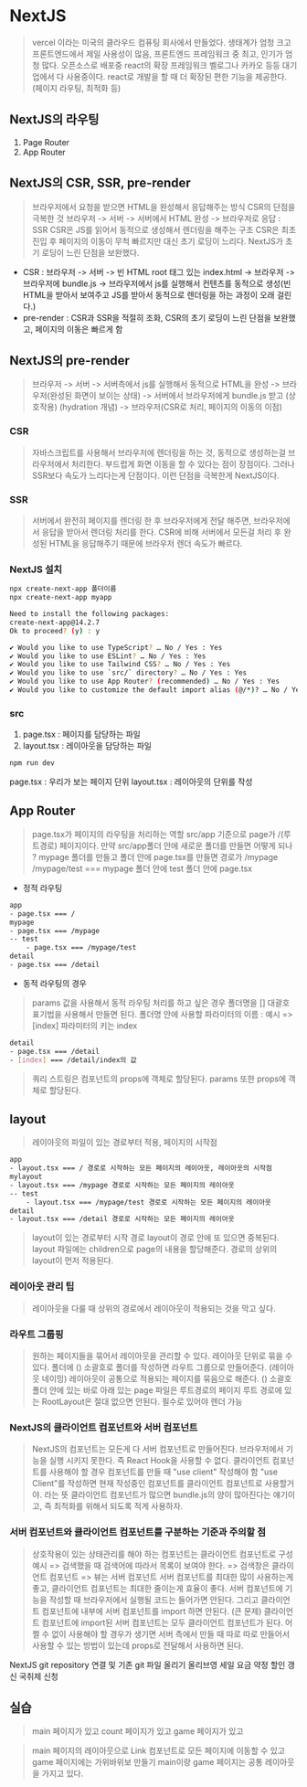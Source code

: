 # NextJS
> vercel 이라는 미국의 클라우드 컴퓨팅 회사에서 만들었다.
> 생태계가 엄청 크고 프론트엔드에서 제일 사용성이 많음, 프론트엔드 프레임워크 중 최고, 인기가 엄청 많다.
> 오픈소스로 배포중
> react의 확장 프레임워크
> 벨로그나 카카오 등등 대기업에서 다 사용중이다.
> react로 개발을 할 때 더 확장된 편한 기능을 제공한다. (페이지 라우팅, 최적화 등)

## NextJS의 라우팅
1. Page Router
2. App Router

## NextJS의 CSR, SSR, pre-render
> 브라우저에서 요청을 받으면 HTML을 완성해서 응답해주는 방식
> CSR의 단점을 극복한 것
> 브라우저 -> 서버 -> 서버에서 HTML 완성 -> 브라우저로 응답 : SSR
> CSR은 JS를 읽어서 동적으로 생성해서 렌더링을 해주는 구조
> CSR은 최초 진입 후 페이지의 이동이 무척 빠르지만 대신 초기 로딩이 느리다.
> NextJS가 초기 로딩이 느린 단점을 보완했다.
- CSR : 브라우저 -> 서버 -> 빈 HTML root 태그 있는 index.html -> 브라우저 -> 브라우저에 bundle.js
            -> 브라우저에서 js를 실행해서 컨텐츠를 동적으로 생성(빈 HTML을 받아서 보여주고 JS를 받아서
            동적으로 렌더링을 하는 과정이 오래 걸린다.)
- pre-render : CSR과 SSR을 적절히 조화, CSR의 초기 로딩이 느린 단점을 보완했고, 페이지의 이동은 빠르게 함

## NextJS의 pre-render
> 브라우저 -> 서버 -> 서버측에서 js를 실행해서 동적으로 HTML을 완성 -> 브라우저(완성된 화면이 보이는 상태)
    -> 서버에서 브라우저에게 bundle.js 받고 (상호작용) (hydration 개념) ->
    브라우저(CSR로 처리, 페이지의 이동의 이점)

### CSR
> 자바스크립트를 사용해서 브라우저에 렌더링을 하는 것, 동적으로 생성하는걸 브라우저에서 처리한다.
> 부드럽게 화면 이동을 할 수 있다는 점이 장점이다.
> 그러나 SSR보다 속도가 느리다는게 단점이다.
> 이런 단점을 극복한게 NextJS이다.

### SSR
> 서버에서 완전히 페이지를 렌더링 한 후 브라우저에게 전달 해주면, 브라우저에서 응답을 받아서 렌더링 처리를 한다.
> CSR에 비해 서버에서 모든걸 처리 후 완성된 HTML을 응답해주기 때문에 브라우저 렌더 속도가 빠르다.

### NextJS 설치

```sh
npx create-next-app 폴더이름
npx create-next-app myapp

Need to install the following packages:
create-next-app@14.2.7
Ok to proceed? (y) : y

✔ Would you like to use TypeScript? … No / Yes : Yes
✔ Would you like to use ESLint? … No / Yes : Yes
✔ Would you like to use Tailwind CSS? … No / Yes : Yes
✔ Would you like to use `src/` directory? … No / Yes : Yes
✔ Would you like to use App Router? (recommended) … No / Yes : Yes
✔ Would you like to customize the default import alias (@/*)? … No / Yes : No
```

### src
1. page.tsx : 페이지를 담당하는 파일
2. layout.tsx : 레이아웃을 담당하는 파일

```sh
npm run dev
```

page.tsx : 우리가 보는 페이지 단위
layout.tsx : 레이아웃의 단위를 작성

## App Router
> page.tsx가 페이지의 라우팅을 처리하는 역할
> src/app 기준으로 page가 /(루트경로) 페이지이다.
> 만약 src/app폴더 안에 새로운 폴더를 만들면 어떻게 되나 ?
> mypage 폴더를 만들고 폴더 안에 page.tsx를 만들면
> 경로가 /mypage
> /mypage/test === mypage 폴더 안에 test 폴더 안에 page.tsx

- 정적 라우팅
```sh
app
- page.tsx === /
mypage
- page.tsx === /mypage
-- test
    - page.tsx === /mypage/test
detail
- page.tsx === /detail
```

- 동적 라우팅의 경우
> params 값을 사용해서 동적 라우팅 처리를 하고 싶은 경우
> 폴더명을 [] 대괄호 표기법을 사용해서 만들면 된다.
> 폴더명 안에 사용할 파라미터의 이름 : 예시 => [index] 파라미터의 키는 index

```sh
detail
- page.tsx === /detail
- [index] === /detail/index의 값
```

> 쿼리 스트링은 컴포넌트의 props에 객체로 할당된다. params 또한 props에 객체로 할당된다.


## layout
> 레이아웃의 파일이 있는 경로부터 적용, 페이지의 시작점
```sh
app
- layout.tsx === / 경로로 시작하는 모든 페이지의 레이아웃, 레이아웃의 시작점
mylayout
- layout.tsx === /mypage 경로로 시작하는 모든 페이지의 레이아웃
-- test
    - layout.tsx === /mypage/test 경로로 시작하는 모든 페이지의 레이아웃
detail
- layout.tsx === /detail 경로로 시작하는 모든 페이지의 레이아웃
```

> layout이 있는 경로부터 시작 경로 layout이 경로 안에 또 있으면 중복된다.
> layout 파일에는 children으로 page의 내용을 할당해준다.
> 경로의 상위의 layout이 먼저 적용된다.


### 레이아웃 관리 팁
> 레이아웃을 다룰 때 상위의 경로에서 레이아웃이 적용되는 것을 막고 싶다.

### 라우트 그룹핑
> 원하는 페이지들을 묶어서 레이아웃을 관리할 수 있다.
> 레이아웃 단위로 묶을 수 있다.
> 폴더에 () 소괄호로 폴더를 작성하면 라우트 그룹으로 만들어준다.
> (레이아웃 네이밍) 레이아웃이 공통으로 적용되는 페이지를 묶음으로 해준다.
> () 소괄호 폴더 안에 있는 바로 아래 있는 page 파일은 루트경로의 페이지
> 루트 경로에 있는 RootLayout은 절대 없으면 안된다. 필수로 있어야 렌더 가능

### NextJS의 클라이언트 컴포넌트와 서버 컴포넌트
> NextJS의 컴포넌트는 모든게 다 서버 컴포넌트로 만들어진다.
> 브라우저에서 기능을 실행 시키지 못한다. 즉 React Hook을 사용할 수 없다.
> 클라이언트 컴포넌트를 사용해야 할 경우 컴포넌트를 만들 때 "use client" 작성해야 함
> "use Client"를 작성하면 현재 작성중인 컴포넌트를 클라이언트 컴포넌트로 사용할거야. 라는 뜻
> 클라이언트 컴포넌트가 많으면 bundle.js의 양이 많아진다는 얘기이고, 즉 최적화를 위해서 되도록 적게 사용하자.


### 서버 컴포넌트와 클라이언트 컴포넌트를 구분하는 기준과 주의할 점
> 상호작용이 있는 상태관리를 해야 하는 컴포넌트는 클라이언트 컴포넌트로 구성
> 예시 => 검색했을 때 검색어에 따라서 목록이 보여야 한다. => 검색창은 클라이언트 컴포넌트 => 뷰는 서버 컴포넌트
> 서버 컴포넌트를 최대한 많이 사용하는게 좋고, 클라이언트 컴포넌트는 최대한 줄이는게 효율이 좋다.
> 서버 컴포넌트에 기능을 작성할 때 브라우저에서 실행될 코드는 들어가면 안된다.
> 그리고 클라이언트 컴포넌트에 내부에 서버 컴포넌트를 import 하면 안된다. (큰 문제)
    클라이언트 컴포넌트에 import된 서버 컴포넌트는 모두 클라이언트 컴포넌트가 된다.
> 어쩔 수 없이 사용해야 할 경우가 생기면 서버 측에서 만들 때 따로 따로 만들어서 사용할 수 있는 방법이 있는데
> props로 전달해서 사용하면 된다.

NextJS git repository 연결 및 기존 git 파일 올리기
올리브영 세일
요금 약정 할인 갱신
국취제 신청

## 실습
> main 페이지가 있고
> count 페이지가 있고
> game 페이지가 있고

> main 페이지의 레이아웃으로 Link 컴포넌트로 모든 페이지에 이동할 수 있고
> game 페이지에는 가위바위보 만들기
> main이랑 game 페이지는 공통 레이아웃을 가지고 있다.